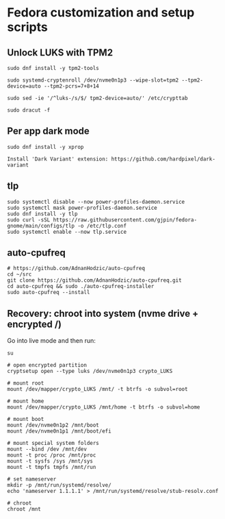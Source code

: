 # Fedora customization and setup scripts

## Unlock LUKS with TPM2
```
sudo dnf install -y tpm2-tools

sudo systemd-cryptenroll /dev/nvme0n1p3 --wipe-slot=tpm2 --tpm2-device=auto --tpm2-pcrs=7+8+14

sudo sed -ie '/^luks-/s/$/ tpm2-device=auto/' /etc/crypttab

sudo dracut -f
```

## Per app dark mode
```
sudo dnf install -y xprop

Install 'Dark Variant' extension: https://github.com/hardpixel/dark-variant
```

## tlp
```
sudo systemctl disable --now power-profiles-daemon.service
sudo systemctl mask power-profiles-daemon.service
sudo dnf install -y tlp
sudo curl -sSL https://raw.githubusercontent.com/gjpin/fedora-gnome/main/configs/tlp -o /etc/tlp.conf
sudo systemctl enable --now tlp.service
```

## auto-cpufreq
```
# https://github.com/AdnanHodzic/auto-cpufreq
cd ~/src
git clone https://github.com/AdnanHodzic/auto-cpufreq.git
cd auto-cpufreq && sudo ./auto-cpufreq-installer
sudo auto-cpufreq --install
```

## Recovery: chroot into system (nvme drive + encrypted /)
Go into live mode and then run:
```
su

# open encrypted partition
cryptsetup open --type luks /dev/nvme0n1p3 crypto_LUKS

# mount root
mount /dev/mapper/crypto_LUKS /mnt/ -t btrfs -o subvol=root

# mount home
mount /dev/mapper/crypto_LUKS /mnt/home -t btrfs -o subvol=home

# mount boot
mount /dev/nvme0n1p2 /mnt/boot
mount /dev/nvme0n1p1 /mnt/boot/efi

# mount special system folders
mount --bind /dev /mnt/dev
mount -t proc /proc /mnt/proc
mount -t sysfs /sys /mnt/sys
mount -t tmpfs tmpfs /mnt/run

# set nameserver
mkdir -p /mnt/run/systemd/resolve/
echo 'nameserver 1.1.1.1' > /mnt/run/systemd/resolve/stub-resolv.conf

# chroot
chroot /mnt
```
